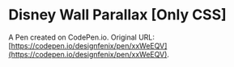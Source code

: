 # Disney Wall Parallax [Only CSS]

A Pen created on CodePen.io. Original URL: [https://codepen.io/designfenix/pen/xxWeEQV](https://codepen.io/designfenix/pen/xxWeEQV).

